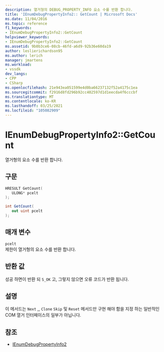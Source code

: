 ```yaml
---
description: 열거형의 DEBUG_PROPERTY_INFO 요소 수를 반환 합니다.
title: 'IEnumDebugPropertyInfo2:: GetCount | Microsoft Docs'
ms.date: 11/04/2016
ms.topic: reference
f1_keywords:
- IEnumDebugPropertyInfo2::GetCount
helpviewer_keywords:
- IEnumDebugPropertyInfo2::GetCount
ms.assetid: 9b0b3ce6-08cb-46fd-a6d9-92b36e60da19
author: leslierichardson95
ms.author: lerich
manager: jmartens
ms.workload:
- vssdk
dev_langs:
- CPP
- CSharp
ms.openlocfilehash: 21e943ea051599e4d0ba66237132f52a4175c1ea
ms.sourcegitcommit: f2916d8fd296b92cc402597d1d1eecda4f6cccbf
ms.translationtype: MT
ms.contentlocale: ko-KR
ms.lasthandoff: 03/25/2021
ms.locfileid: "105082909"
---
```

# <a name="ienumdebugpropertyinfo2getcount"></a>IEnumDebugPropertyInfo2::GetCount
열거형의 요소 수를 반환 합니다.

## <a name="syntax"></a>구문

```cpp
HRESULT GetCount(
   ULONG* pcelt
);
```

```csharp
int GetCount(
   out uint pcelt
);
```

## <a name="parameters"></a>매개 변수
`pcelt`\
제한이 열거형의 요소 수를 반환 합니다.

## <a name="return-value"></a>반환 값
 성공 하면이 반환 되 `S_OK` 고, 그렇지 않으면 오류 코드가 반환 됩니다.

## <a name="remarks"></a>설명
 이 메서드는 `Next` ,, `Clone` `Skip` 및 `Reset` 메서드만 구현 해야 함을 지정 하는 일반적인 COM 열거 인터페이스의 일부가 아닙니다.

## <a name="see-also"></a>참조
- [IEnumDebugPropertyInfo2](../../../extensibility/debugger/reference/ienumdebugpropertyinfo2.md)

